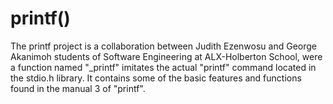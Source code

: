 # printf()

The printf project is a collaboration between Judith Ezenwosu and George Akanimoh students of Software Engineering at ALX-Holberton School, were a function named "_printf" imitates the actual "printf" command located in the stdio.h library. It contains some of the basic features and functions found in the manual 3 of "printf".
